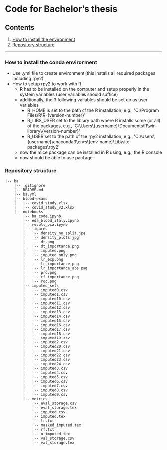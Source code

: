 # Code for Bachelor's thesis

## Contents
1. [How to install the environment](#How-to-install-the-conda-environment)
2. [Repository structure](#Repository-structure)

-------

### How to install the conda environment
- Use .yml file to create environment (this installs all required packages including rpy2)
- How to setup rpy2 to work with R
    - R has to be installed on the computer and setup properly in the system variables (user variables should suffice)
    - additionally, the 3 following variables should be set up as user variables
        - R_HOME is set to the path of the R installation, e.g., 'C:\Program Files\R\R-{version-number}'
        - R_LIBS_USER set to the library path where R installs some (or all) of the packages, e.g., 'C:\Users\\{username}\Documents\R\win-library\\{version-number}'
        - R_USER set to the path of the rpy2 installation, e.g., 'C:\Users\\{username}\anaconda3\envs\\{env-name}\Lib\site-packages\rpy2'
    - now the mice package can be installed in R using, e.g., the R console
    - now should be able to use package

### Repository structure
```
|-- ba
    |-- .gitignore
    |-- README.md
    |-- ba.yml
    |-- blood-exams
    |   |-- covid_study.xlsx
    |   |-- covid_study_v2.xlsx
    |-- notebooks
        |-- ba_code.ipynb
        |-- eda_blood_italy.ipynb
        |-- result_viz.ipynb
        |-- figures
        |   |-- density_no_split.jpg
        |   |-- density_plots.jpg
        |   |-- dt.png
        |   |-- dt_importance.png
        |   |-- imputed.png
        |   |-- imputed_only.png
        |   |-- lr_exp.png
        |   |-- lr_importance.png
        |   |-- lr_importance_abs.png
        |   |-- prc.png
        |   |-- rf_importance.png
        |   |-- roc.png
        |-- imputed_sets
        |   |-- imputed0.csv
        |   |-- imputed1.csv
        |   |-- imputed10.csv
        |   |-- imputed11.csv
        |   |-- imputed12.csv
        |   |-- imputed13.csv
        |   |-- imputed14.csv
        |   |-- imputed15.csv
        |   |-- imputed16.csv
        |   |-- imputed17.csv
        |   |-- imputed18.csv
        |   |-- imputed19.csv
        |   |-- imputed2.csv
        |   |-- imputed20.csv
        |   |-- imputed21.csv
        |   |-- imputed22.csv
        |   |-- imputed23.csv
        |   |-- imputed24.csv
        |   |-- imputed3.csv
        |   |-- imputed4.csv
        |   |-- imputed5.csv
        |   |-- imputed6.csv
        |   |-- imputed7.csv
        |   |-- imputed8.csv
        |   |-- imputed9.csv
        |-- metrics
            |-- eval_storage.csv
            |-- eval_storage.tex
            |-- imputed.csv
            |-- imputed.tex
            |-- lr.txt
            |-- masked_imputed.tex
            |-- rf.txt
            |-- u_imputed.tex
            |-- val_storage.csv
            |-- val_storage.tex
```